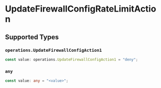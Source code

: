 # UpdateFirewallConfigRateLimitAction


## Supported Types

### `operations.UpdateFirewallConfigAction1`

```typescript
const value: operations.UpdateFirewallConfigAction1 = "deny";
```

### `any`

```typescript
const value: any = "<value>";
```

